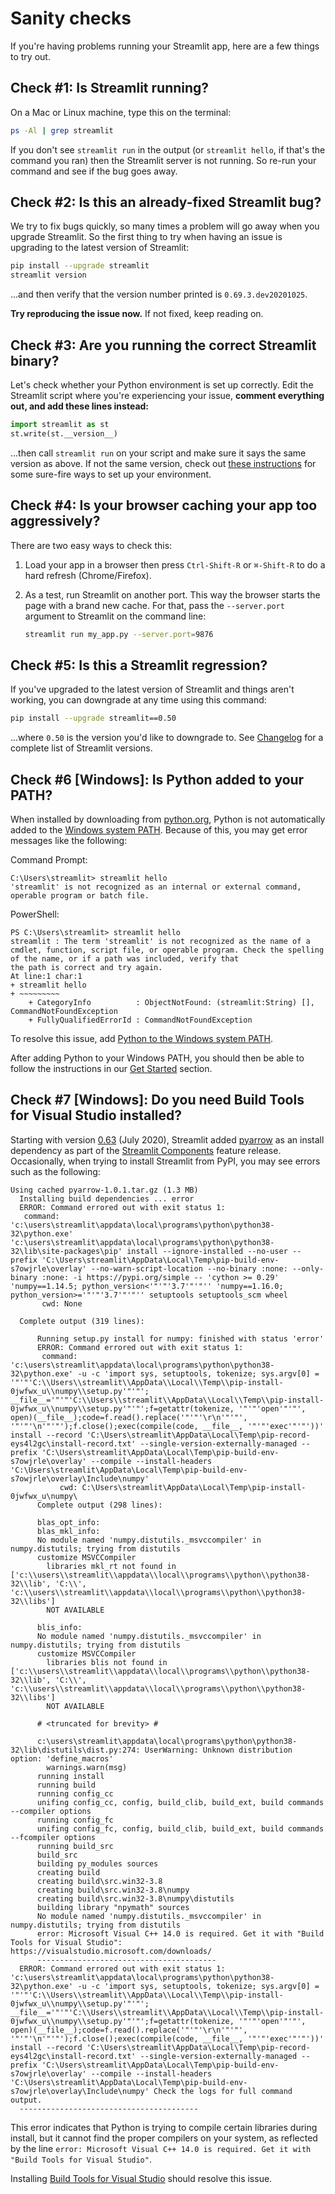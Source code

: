 # Sanity checks

If you're having problems running your Streamlit app, here are a few things to try out.

## Check #1: Is Streamlit running?

On a Mac or Linux machine, type this on the terminal:

```bash
ps -Al | grep streamlit
```

If you don't see `streamlit run` in the output (or `streamlit hello`, if that's
the command you ran) then the Streamlit server is not running. So re-run your command and see if the bug goes away.

## Check #2: Is this an already-fixed Streamlit bug?

We try to fix bugs quickly, so many times a problem will go away when you
upgrade Streamlit. So the first thing to try when having an issue is upgrading
to the latest version of Streamlit:

```bash
pip install --upgrade streamlit
streamlit version
```

...and then verify that the version number printed is `0.69.3.dev20201025`.

**Try reproducing the issue now.** If not fixed, keep reading on.

## Check #3: Are you running the correct Streamlit binary?

Let's check whether your Python environment is set up correctly. Edit the
Streamlit script where you're experiencing your issue, **comment everything
out, and add these lines instead:**

```python
import streamlit as st
st.write(st.__version__)
```

...then call `streamlit run` on your script and make sure it says the same
version as above. If not the same version, check out [these
instructions](clean-install.md) for some sure-fire ways to set up your
environment.

## Check #4: Is your browser caching your app too aggressively?

There are two easy ways to check this:

1. Load your app in a browser then press `Ctrl-Shift-R` or `⌘-Shift-R` to do a
   hard refresh (Chrome/Firefox).

2. As a test, run Streamlit on another port. This way the browser starts the
   page with a brand new cache. For that, pass the `--server.port`
   argument to Streamlit on the command line:

   ```bash
   streamlit run my_app.py --server.port=9876
   ```

## Check #5: Is this a Streamlit regression?

If you've upgraded to the latest version of Streamlit and things aren't
working, you can downgrade at any time using this command:

```bash
pip install --upgrade streamlit==0.50
```

...where `0.50` is the version you'd like to downgrade to. See
[Changelog](../changelog.md) for a complete list of Streamlit versions.

## Check #6 [Windows]: Is Python added to your PATH?

When installed by downloading from [python.org](https://www.python.org/downloads/), Python is
not automatically added to the [Windows system PATH](https://www.howtogeek.com/118594/how-to-edit-your-system-path-for-easy-command-line-access). Because of this, you may get error messages
like the following:

Command Prompt:

```shell
C:\Users\streamlit> streamlit hello
'streamlit' is not recognized as an internal or external command,
operable program or batch file.
```

PowerShell:

```shell
PS C:\Users\streamlit> streamlit hello
streamlit : The term 'streamlit' is not recognized as the name of a cmdlet, function, script file, or operable program. Check the spelling of the name, or if a path was included, verify that
the path is correct and try again.
At line:1 char:1
+ streamlit hello
+ ~~~~~~~~~
    + CategoryInfo          : ObjectNotFound: (streamlit:String) [], CommandNotFoundException
    + FullyQualifiedErrorId : CommandNotFoundException
```

To resolve this issue, add [Python to the Windows system PATH](https://datatofish.com/add-python-to-windows-path/).

After adding Python to your Windows PATH, you should then be able to follow the instructions in our [Get Started](../getting_started.md#install-streamlit) section.

## Check #7 [Windows]: Do you need Build Tools for Visual Studio installed?

Starting with version [0.63](http://localhost:8000/changelog.html#version-0-63-0) (July 2020), Streamlit added [pyarrow](https://arrow.apache.org/docs/python/) as an install dependency
as part of the [Streamlit Components](http://localhost:8000/streamlit_components.html) feature release. Occasionally, when trying to install Streamlit from
PyPI, you may see errors such as the following:

```shell
Using cached pyarrow-1.0.1.tar.gz (1.3 MB)
  Installing build dependencies ... error
  ERROR: Command errored out with exit status 1:
   command: 'c:\users\streamlit\appdata\local\programs\python\python38-32\python.exe' 'c:\users\streamlit\appdata\local\programs\python\python38-32\lib\site-packages\pip' install --ignore-installed --no-user --prefix 'C:\Users\streamlit\AppData\Local\Temp\pip-build-env-s7owjrle\overlay' --no-warn-script-location --no-binary :none: --only-binary :none: -i https://pypi.org/simple -- 'cython >= 0.29' 'numpy==1.14.5; python_version<'"'"'3.7'"'"'' 'numpy==1.16.0; python_version>='"'"'3.7'"'"'' setuptools setuptools_scm wheel
       cwd: None

  Complete output (319 lines):

      Running setup.py install for numpy: finished with status 'error'
      ERROR: Command errored out with exit status 1:
       command: 'c:\users\streamlit\appdata\local\programs\python\python38-32\python.exe' -u -c 'import sys, setuptools, tokenize; sys.argv[0] = '"'"'C:\\Users\\streamlit\\AppData\\Local\\Temp\\pip-install-0jwfwx_u\\numpy\\setup.py'"'"'; __file__='"'"'C:\\Users\\streamlit\\AppData\\Local\\Temp\\pip-install-0jwfwx_u\\numpy\\setup.py'"'"';f=getattr(tokenize, '"'"'open'"'"', open)(__file__);code=f.read().replace('"'"'\r\n'"'"', '"'"'\n'"'"');f.close();exec(compile(code, __file__, '"'"'exec'"'"'))' install --record 'C:\Users\streamlit\AppData\Local\Temp\pip-record-eys4l2gc\install-record.txt' --single-version-externally-managed --prefix 'C:\Users\streamlit\AppData\Local\Temp\pip-build-env-s7owjrle\overlay' --compile --install-headers 'C:\Users\streamlit\AppData\Local\Temp\pip-build-env-s7owjrle\overlay\Include\numpy'
           cwd: C:\Users\streamlit\AppData\Local\Temp\pip-install-0jwfwx_u\numpy\
      Complete output (298 lines):

      blas_opt_info:
      blas_mkl_info:
      No module named 'numpy.distutils._msvccompiler' in numpy.distutils; trying from distutils
      customize MSVCCompiler
        libraries mkl_rt not found in ['c:\\users\\streamlit\\appdata\\local\\programs\\python\\python38-32\\lib', 'C:\\', 'c:\\users\\streamlit\\appdata\\local\\programs\\python\\python38-32\\libs']
        NOT AVAILABLE

      blis_info:
      No module named 'numpy.distutils._msvccompiler' in numpy.distutils; trying from distutils
      customize MSVCCompiler
        libraries blis not found in ['c:\\users\\streamlit\\appdata\\local\\programs\\python\\python38-32\\lib', 'C:\\', 'c:\\users\\streamlit\\appdata\\local\\programs\\python\\python38-32\\libs']
        NOT AVAILABLE

      # <truncated for brevity> #

      c:\users\streamlit\appdata\local\programs\python\python38-32\lib\distutils\dist.py:274: UserWarning: Unknown distribution option: 'define_macros'
        warnings.warn(msg)
      running install
      running build
      running config_cc
      unifing config_cc, config, build_clib, build_ext, build commands --compiler options
      running config_fc
      unifing config_fc, config, build_clib, build_ext, build commands --fcompiler options
      running build_src
      build_src
      building py_modules sources
      creating build
      creating build\src.win32-3.8
      creating build\src.win32-3.8\numpy
      creating build\src.win32-3.8\numpy\distutils
      building library "npymath" sources
      No module named 'numpy.distutils._msvccompiler' in numpy.distutils; trying from distutils
      error: Microsoft Visual C++ 14.0 is required. Get it with "Build Tools for Visual Studio": https://visualstudio.microsoft.com/downloads/
      ----------------------------------------
  ERROR: Command errored out with exit status 1: 'c:\users\streamlit\appdata\local\programs\python\python38-32\python.exe' -u -c 'import sys, setuptools, tokenize; sys.argv[0] = '"'"'C:\\Users\\streamlit\\AppData\\Local\\Temp\\pip-install-0jwfwx_u\\numpy\\setup.py'"'"'; __file__='"'"'C:\\Users\\streamlit\\AppData\\Local\\Temp\\pip-install-0jwfwx_u\\numpy\\setup.py'"'"';f=getattr(tokenize, '"'"'open'"'"', open)(__file__);code=f.read().replace('"'"'\r\n'"'"', '"'"'\n'"'"');f.close();exec(compile(code, __file__, '"'"'exec'"'"'))' install --record 'C:\Users\streamlit\AppData\Local\Temp\pip-record-eys4l2gc\install-record.txt' --single-version-externally-managed --prefix 'C:\Users\streamlit\AppData\Local\Temp\pip-build-env-s7owjrle\overlay' --compile --install-headers 'C:\Users\streamlit\AppData\Local\Temp\pip-build-env-s7owjrle\overlay\Include\numpy' Check the logs for full command output.
  ----------------------------------------
```

This error indicates that Python is trying to compile certain libraries during install, but it cannot find the proper compilers on your system,
as reflected by the line `error: Microsoft Visual C++ 14.0 is required. Get it with "Build Tools for Visual Studio"`.

Installing [Build Tools for Visual Studio](https://visualstudio.microsoft.com/downloads/) should resolve this issue.
